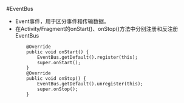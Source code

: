 #EventBus
- Event事件，用于区分事件和传输数据。
- 在Activity/Fragment的onStart()、onStop()方法中分别注册和反注册EventBus
    ```
        @Override
        public void onStart() {
            EventBus.getDefault().register(this);
            super.onStart();
        }
        @Override
        public void onStop() {
            EventBus.getDefault().unregister(this);
            super.onStop();
        }
    
    ```